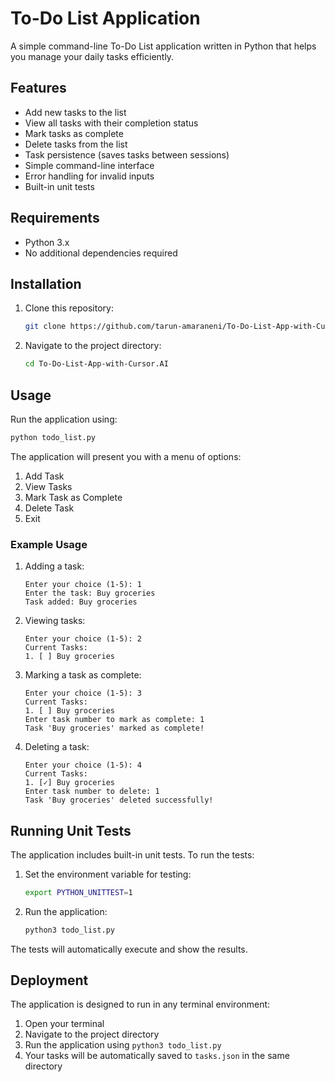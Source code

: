 # To-Do List Application

A simple command-line To-Do List application written in Python that helps you manage your daily tasks efficiently.

## Features
- Add new tasks to the list
- View all tasks with their completion status
- Mark tasks as complete
- Delete tasks from the list
- Task persistence (saves tasks between sessions)
- Simple command-line interface
- Error handling for invalid inputs
- Built-in unit tests

## Requirements
- Python 3.x
- No additional dependencies required

## Installation
1. Clone this repository:
   ```bash
   git clone https://github.com/tarun-amaraneni/To-Do-List-App-with-Cursor.AI.git
   ```
2. Navigate to the project directory:
   ```bash
   cd To-Do-List-App-with-Cursor.AI
   ```

## Usage
Run the application using:
```bash
python todo_list.py
```

The application will present you with a menu of options:
1. Add Task
2. View Tasks
3. Mark Task as Complete
4. Delete Task
5. Exit

### Example Usage
1. Adding a task:
   ```
   Enter your choice (1-5): 1
   Enter the task: Buy groceries
   Task added: Buy groceries
   ```

2. Viewing tasks:
   ```
   Enter your choice (1-5): 2
   Current Tasks:
   1. [ ] Buy groceries
   ```

3. Marking a task as complete:
   ```
   Enter your choice (1-5): 3
   Current Tasks:
   1. [ ] Buy groceries
   Enter task number to mark as complete: 1
   Task 'Buy groceries' marked as complete!
   ```

4. Deleting a task:
   ```
   Enter your choice (1-5): 4
   Current Tasks:
   1. [✓] Buy groceries
   Enter task number to delete: 1
   Task 'Buy groceries' deleted successfully!
   ```

## Running Unit Tests
The application includes built-in unit tests. To run the tests:

1. Set the environment variable for testing:
   ```bash
   export PYTHON_UNITTEST=1
   ```

2. Run the application:
   ```bash
   python3 todo_list.py
   ```

The tests will automatically execute and show the results.

## Deployment
The application is designed to run in any terminal environment:

1. Open your terminal
2. Navigate to the project directory
3. Run the application using `python3 todo_list.py`
4. Your tasks will be automatically saved to `tasks.json` in the same directory


